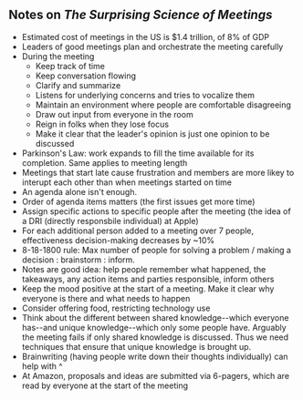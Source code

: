 ## Notes on _The Surprising Science of Meetings_

- Estimated cost of meetings in the US is $1.4 trillion, of 8% of GDP
- Leaders of good meetings plan and orchestrate the meeting carefully
- During the meeting
  - Keep track of time
  - Keep conversation flowing
  - Clarify and summarize
  - Listens for underlying concerns and tries to vocalize them
  - Maintain an environment where people are comfortable disagreeing
  - Draw out input from everyone in the room
  - Reign in folks when they lose focus
  - Make it clear that the leader's opinion is just one opinion to be discussed
- Parkinson's Law: work expands to fill the time available for its completion. Same applies to meeting length
- Meetings that start late cause frustration and members are more likey to interupt each other than when meetings started on time
- An agenda alone isn't enough. 
- Order of agenda items matters (the first issues get more time)
- Assign specific actions to specific people after the meeting (the idea of a DRI (directly responsbile individual) at Apple)
- For each additional person added to a meeting over 7 people, effectiveness decision-making decreases by ~10%
- 8-18-1800 rule: Max number of people for solving a problem / making a decision : brainstorm : inform.
- Notes are good idea: help people remember what happened, the takeaways, any action items and parties responsible, inform others
- Keep the mood positive at the start of a meeting. Make it clear why everyone is there and what needs to happen
- Consider offering food, restricting technology use
- Think about the different between shared knowledge--which everyone has--and unique knowledge--which only some people have. Arguably the meeting fails if only shared knowledge is discussed. Thus we need techniques that ensure that unique knowledge is brought up.
- Brainwriting (having people write down their thoughts individually) can help with ^
- At Amazon, proposals and ideas are submitted via 6-pagers, which are read by everyone at the start of the meeting
